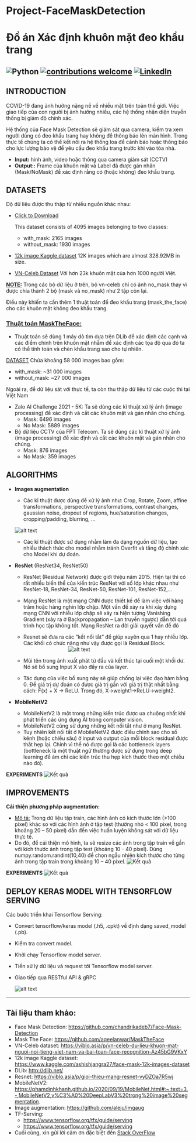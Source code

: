# Project-FaceMaskDetection
# Đồ án Xác định khuôn mặt đeo khẩu trang
![Python](https://img.shields.io/badge/python-v3.6+-blue.svg)
[![contributions welcome](https://img.shields.io/badge/contributions-welcome-brightgreen.svg?style=flat)](https://github.com/pdthuc/Project-FaceMaskDetection)
[![LinkedIn](https://img.shields.io/badge/-LinkedIn-black.svg?style=flat-square&logo=linkedin&colorB=555)](https://www.linkedin.com/in/pham-dinh-thuc/)
---
## INTRODUCTION

COVID-19 đang ảnh hưởng nặng nề về nhiều mặt trên toàn thế giới. Việc giao tiếp của con người bị ảnh hưởng nhiều, các hệ thống nhận diện truyền thống bị giảm độ chính xác.

Hệ thống của Face Mask Detection sẽ giám sát qua camera, kiểm tra xem người dùng có đeo khẩu trang hay không để thông báo lên màn hình. Trong thực tế chúng ta có thể kết nối ra hệ thống loa để cảnh báo hoặc thông báo cho lực lượng bảo vệ để yêu cầu đeo khẩu trang trước khi vào tòa nhà.

- **Input:** hình ảnh, video hoặc thông qua camera giám sát (CCTV)
- **Output::** Frame của khuôn mặt và Label đã được gán nhãn (Mask/NoMask) để xác định rằng có (hoặc không) đeo khẩu trang.

## DATASETS

Dộ dữ liệu được thu thập từ nhiều nguồn khác nhau:
- [Click to Download](https://github.com/chandrikadeb7/Face-Mask-Detection/tree/master/dataset)

   This dataset consists of 4095 images belonging to two classes:

    - with_mask: 2165 images
    - without_mask: 1930 images
    
- [12k image Kaggle dataset](https://www.kaggle.com/datasets/ashishjangra27/face-mask-12k-images-dataset)
  12K images which are almost 328.92MB in size.

- [VN-Celeb Dataset](https://viblo.asia/p/vn-celeb-du-lieu-khuon-mat-nguoi-noi-tieng-viet-nam-va-bai-toan-face-recognition-Az45bG9VKxY)
  Với hơn 23k khuôn mặt của hơn 1000 người Việt.
 
<ins>**NOTE:**</ins> Trong các bộ dữ liệu ở trên, bộ vn-celeb chỉ có ảnh no_mask thay vì được chia thành 2 bộ (mask và no_mask) như 2 tập còn lại.

Điều này khiến ta cần thêm 1 thuật toán để đeo khẩu trang (mask_the_face) cho các khuôn mặt không đeo khẩu trang.

### [Thuật toán MaskTheFace:](https://github.com/aqeelanwar/MaskTheFace)
  - Thuật toán sẽ dùng 1 máy dò tìm dựa trên DLib để xác định các cạnh và các điểm chính trên khuôn mặt nhằm để xác định các tọa độ qua đó ta có thể tính toán và chèn khẩu trang sao cho tự nhiên.

<ins>DATASET</ins> 
  Chứa khoảng 58 000 images bao gồm:
  - with_mask: ~31 000 images
  - without_mask: ~27 000 images

Ngoài ra, để dữ liệu sát với thực tế, ta còn thu thập dữ liệu từ các cuộc thi tại Việt Nam
  - Zalo AI Challenge 2021 - 5K: Ta sẽ dùng các kĩ thuật xử lý ảnh (image processing) để xác định và cắt các khuôn mặt và gán nhãn cho chúng.
    -  Mask: 6496 images
    -  No Mask: 5889 images
  - Bộ dữ liệu CCTV của FPT Telecom. Ta sẽ dùng các kĩ thuật xử lý ảnh (image processing) để xác định và cắt các khuôn mặt và gán nhãn cho chúng.
    - Mask: 876 images
    - No Mask: 359 images

## ALGORITHMS
- **Images augmentation**
  - Các kĩ thuật được dùng để xử lý ảnh như: Crop, Rotate, Zoom, affine transformations, perspective transformations, contrast changes, gaussian noise, dropout of regions, hue/saturation changes, cropping/padding, blurring, ...
  
   ![alt text](https://github.com/pdthuc/Project-FaceMaskDetection/blob/master/img_src/1.png?raw=true)

  - Các kĩ thuật được sử dụng nhằm làm đa dạng nguồn dữ liệu, tạo nhiều thách thức cho model nhằm tránh Overfit và tăng độ chính xác cho Model khi dự đoán.
  
- **ResNet** (ResNet34, ResNet50)
  - ResNet (Residual Network) được giới thiệu năm 2015. Hiện tại thì có rất nhiều biến thể của kiến trúc ResNet với số lớp khác nhau như ResNet-18, ResNet-34, ResNet-50, ResNet-101, ResNet-152,...
  - Mạng ResNet là một mạng CNN được thiết kế để làm việc với hàng trăm hoặc hàng nghìn lớp chập. Một vấn đề xảy ra khi xây dựng mạng CNN với nhiều lớp chập sẽ xảy ra hiện tượng Vanishing Gradient (xảy ra ở Backpropagation – Lan truyền ngược) dẫn tới quá trình học tập không tốt. Mạng ResNet ra đời giải quyết vấn đề đó
  - Resnet sẽ đưa ra các “kết nối tắt” để giúp xuyên qua 1 hay nhiều lớp. Các khối có chức năng như vậy được gọi là Residual Block. 
   &nbsp;&nbsp;&nbsp;&nbsp;&nbsp;&nbsp;&nbsp;&nbsp;&nbsp;&nbsp;&nbsp;&nbsp;&nbsp;&nbsp;&nbsp;&nbsp;&nbsp;&nbsp;&nbsp;&nbsp;&nbsp;&nbsp;&nbsp;&nbsp;&nbsp;&nbsp;&nbsp;&nbsp;&nbsp;&nbsp;
    ![alt text](https://github.com/pdthuc/Project-FaceMaskDetection/blob/master/img_src/2.png?raw=true)

  - Mũi tên trong ảnh xuất phát từ đầu và kết thúc tại cuối một khối dư. Nó sẽ bổ sung Input X vào đầy ra của layer. 
  - Tác dụng của việc bổ sung này sẽ giúp chống lại việc đạo hàm bằng 0. Để giá trị dự đoán có được giá trị gần với giá trị thật nhất bằng cách: F(x) + X -> ReLU.
Trong đó, X->weight1->ReLU->weight2.

- **MobileNetV2**
  -  MobileNetV2 là một trong những kiến trúc được ưa chuộng nhất khi phát triển các ứng dụng AI trong computer vision.
  -  MobileNetV2 cũng sử dụng những kết nối tắt như ở mạng ResNet.
  -  Tuy nhiên kết nối tắt ở MobileNetV2 được điều chỉnh sao cho số kênh (hoặc chiều sâu) ở input và output của mỗi block residual được thắt hẹp lại. Chính vì thế nó được gọi là các bottleneck layers (bottleneck là một thuật ngữ thường được sử dụng trong deep learning để ám chỉ các kiến trúc thu hẹp kích thước theo một chiều nào đó).

 **EXPERIMENTS**
   ![Kết quả](https://github.com/pdthuc/Project-FaceMaskDetection/blob/master/img_src/3.png?raw=true)

## IMPROVEMENTS

**Cải thiện phương pháp augmentation:**
- <ins>Mô tả:</ins> Trong dữ liệu tập train, các hình ảnh có kích thước lớn (>100 pixel) khác so với các 
hình ảnh ở tập test (thường nhỏ < 100 pixel, trong khoảng 20 – 50 pixel) dẫn đến việc huấn 
luyện không sát với dữ liệu thực tế.
- Do đó, để cải thiện mô hình, ta sẽ resize các ảnh trong tập train về gần với kích thước ảnh 
trong tập test (khoảng 10 - 40 pixel). Dùng numpy.random.randint(10,40) để chọn ngẫu 
nhiên kích thước cho từng ảnh trong tập train trong khoảng 10 – 40 pixel.
   ![Kết quả](https://github.com/pdthuc/Project-FaceMaskDetection/blob/master/img_src/7.png?raw=true)


 **EXPERIMENTS**
   ![Kết quả](https://github.com/pdthuc/Project-FaceMaskDetection/blob/master/img_src/8.png?raw=true)


## DEPLOY KERAS MODEL WITH TENSORFLOW SERVING

Các bước triển khai Tensorflow Serving:
- Convert tensorflow/keras model (.h5, .cpkt) về định dạng saved_model (.pb).
- Kiểm tra convert model.
- Khởi chạy Tensorflow model server.
- Tiền xử lý dữ liệu và request tới Tensorflow model server.
- Giao tiếp qua RESTful API & gRPC

   ![alt text](https://github.com/pdthuc/Project-FaceMaskDetection/blob/master/img_src/12.png?raw=true)

---
## Tài liệu tham khảo: 
- Face Mask Detection: https://github.com/chandrikadeb7/Face-Mask-Detection
- Mask The Face: https://github.com/aqeelanwar/MaskTheFace
- VN-Celeb dataset: https://viblo.asia/p/vn-celeb-du-lieu-khuon-mat-nguoi-noi-tieng-viet-nam-va-bai-toan-face-recognition-Az45bG9VKxY
- 12k image Kaggle dataset: https://www.kaggle.com/ashishjangra27/face-mask-12k-images-dataset
- DLib: http://dlib.net/
- Resnet: https://viblo.asia/p/gioi-thieu-mang-resnet-vyDZOa7R5wj
- MobileNetV2: https://phamdinhkhanh.github.io/2020/09/19/MobileNet.html#:~:text=3.-,MobileNetV2,v%C3%A0%20DeepLabV3%20trong%20image%20segmentation.
- Image augmentation: https://github.com/aleju/imgaug  
- TF-Serving:
  - https://www.tensorflow.org/tfx/guide/serving
  - https://www.tensorflow.org/tfx/guide/serving
- Cuối cùng, xin gửi lời cảm ơn đặc biệt đến [Stack OverFlow](https://stackoverflow.com/) 
